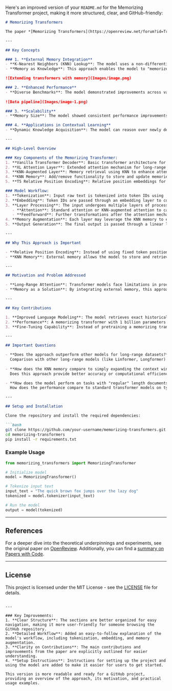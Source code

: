 Here's an improved version of your `README.md` for the Memorizing Transformer project, making it more structured, clear, and GitHub-friendly:

```markdown
# Memorizing Transformers

The paper *[Memorizing Transformers](https://openreview.net/forum?id=TrjbxzRcnf-)*, presented at ICLR 2022, introduces a novel method for enhancing language models by enabling them to learn and use new knowledge at inference time, without requiring retraining or weight updates. This is achieved through the integration of an external memory module into transformer architectures, allowing for dynamic knowledge retrieval and improved performance on long-range tasks.

---

## Key Concepts

### 1. **External Memory Integration**
- **K-Nearest Neighbors (KNN) Lookup**: The model uses a non-differentiable memory module, which stores key-value pairs from previous inputs. During inference, the model performs an approximate kNN search to retrieve relevant memories, allowing it to recall past representations dynamically.
- **Memory as Knowledge**: This approach enables the model to "memorize" and leverage previous computations without requiring retraining.

![Extending transformers with memory](Images/image.png)

### 2. **Enhanced Performance**
- **Diverse Benchmarks**: The model demonstrated improvements across various benchmarks, such as generic web text (C4), books (PG-19), programming code (GitHub), and formal mathematical proofs (Isabelle).
  
![Data pipeline](Images/image-1.png)

### 3. **Scalability**
- **Memory Size**: The model showed consistent performance improvements as the memory size increased, up to 262K tokens, making it scalable for handling large data contexts.

### 4. **Applications in Contextual Learning**
- **Dynamic Knowledge Acquisition**: The model can reason over newly defined functions and theorems during inference, making it ideal for domains that require real-time knowledge, such as mathematics and programming.

---

## High-Level Overview

### Key Components of the Memorizing Transformer:
1. **Vanilla Transformer Decoder**: Basic transformer architecture for sequential processing.
2. **XL Attention Layer**: Extended attention mechanism for long-range dependencies.
3. **KNN-Augmented Layer**: Memory retrieval using KNN to enhance attention.
4. **KNN Memory**: Add/remove functionality to store and update memories.
5. **T5 Relative Position Encoding**: Relative position embeddings for better handling of variable-length sequences.

### Model Workflow:
1. **Tokenization**: Input raw text is tokenized into token IDs using `AutoTokenizer`.
2. **Embedding**: Token IDs are passed through an embedding layer to convert them into continuous vector representations.
3. **Layer Processing**: The input undergoes multiple layers of processing:
   - **Attention**: Standard attention or KNN-augmented attention to capture token relationships.
   - **Feedforward**: Further transformations after the attention mechanism.
4. **Memory Augmentation**: Each layer may leverage the KNN memory to enhance attention using past information.
5. **Output Generation**: The final output is passed through a linear layer, generating token probabilities, and cross-entropy loss is calculated against the true labels.

---

## Why This Approach is Important

- **Relative Position Encoding**: Instead of using fixed token positions, this model uses relative positions to improve its ability to generalize across different sequence lengths.
- **KNN Memory**: External memory allows the model to store and retrieve previous knowledge, improving performance on tasks that require long-range context, such as document generation and question answering.

---

## Motivation and Problem Addressed

- **Long-Range Attention**: Transformer models face limitations in processing long sequences due to the quadratic complexity of the attention mechanism (O(n²)). Increasing the context window size requires significantly more computational resources, which makes it impractical for long documents.
- **Memory as a Solution**: By integrating external memory, this approach offers a way to efficiently handle long-range dependencies without the computational burden of expanding the context window.

---

## Key Contributions

1. **Improved Language Modeling**: The model retrieves exact historical key-value pairs rather than averaged or summarized versions, and the KNN memory is non-differentiable, making it scalable and efficient.
2. **Performance**: A memorizing transformer with 1 billion parameters achieves the same perplexity on the arXiv-math dataset as a vanilla transformer with 8 billion parameters.
3. **Fine-Tuning Capability**: Instead of pretraining a memorizing transformer from scratch, the model can be fine-tuned from existing pre-trained models to incorporate memory functionality.

---

## Important Questions

- **Does the approach outperform other models for long-range datasets?**  
  Comparison with other long-range models (like Linformer, Longformer) is necessary to assess the advantage.
  
- **How does the KNN memory compare to simply expanding the context window?**  
  Does this approach provide better accuracy or computational efficiency?

- **How does the model perform on tasks with "regular" length documents?**  
  How does the performance compare to standard transformer models on typical NLP tasks?

---

## Setup and Installation

Clone the repository and install the required dependencies:

```bash
git clone https://github.com/your-username/memorizing-transformers.git
cd memorizing-transformers
pip install -r requirements.txt
```

### Example Usage

```python
from memorizing_transformers import MemorizingTransformer

# Initialize model
model = MemorizingTransformer()

# Tokenize input text
input_text = "The quick brown fox jumps over the lazy dog"
tokenized = model.tokenizer(input_text)

# Run the model
output = model(tokenized)
```

---

## References

For a deeper dive into the theoretical underpinnings and experiments, see the original paper on [OpenReview](https://openreview.net/forum?id=TrjbxzRcnf-). Additionally, you can find a [summary on Papers with Code](https://paperswithcode.com/paper/memorizing-transformers).

---

## License

This project is licensed under the MIT License - see the [LICENSE](LICENSE) file for details.
```

---

### Key Improvements:
1. **Clear Structure**: The sections are better organized for easy navigation, making it more user-friendly for someone browsing the GitHub repository.
2. **Detailed Workflow**: Added an easy-to-follow explanation of the model's workflow, including tokenization, embedding, and memory augmentation.
3. **Clarity on Contributions**: The main contributions and improvements from the paper are explicitly outlined for easier understanding.
4. **Setup Instructions**: Instructions for setting up the project and using the model are added to make it easier for users to get started.

This version is more readable and ready for a GitHub project, providing an overview of the approach, its motivation, and practical usage examples.